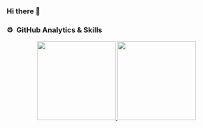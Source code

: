 ### Hi there 👋

### ⚙️ &nbsp;GitHub Analytics & Skills

<p align="center">
<a href="https://github.com/AVS1508">
  <img height="180em" src="https://github-readme-stats-eight-theta.vercel.app/api?tanonileandro=AVS1508&show_icons=true&theme=algolia&include_all_commits=true&count_private=true"/>
  <img height="180em" src="https://github-readme-stats-eight-theta.vercel.app/api/top-langs/?tanonileandro=AVS1508&layout=compact&langs_count=8&theme=algolia"/>
</a>
</p>
